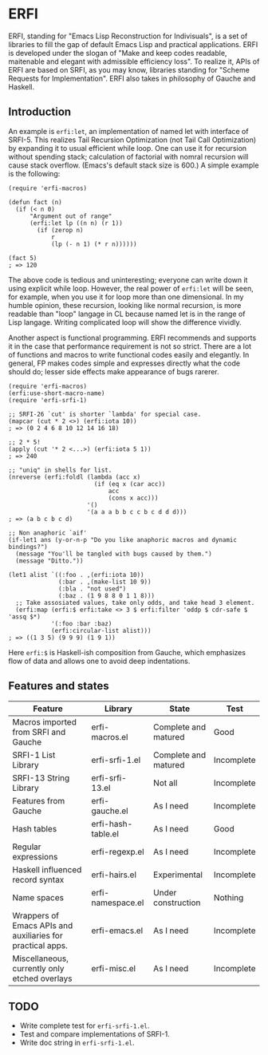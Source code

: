 ERFI
====

ERFI, standing for "Emacs Lisp Reconstruction for Indivisuals", is a set of
libraries to fill the gap of default Emacs Lisp and practical applications.
ERFI is developed under the slogan of "Make and keep codes readable, maitenable
and elegant with admissible efficiency loss".  To realize it, APIs of ERFI are
based on SRFI, as you may know, libraries standing for "Scheme Requests for
Implementation".  ERFI also takes in philosophy of Gauche and Haskell.


## Introduction

An example is `erfi:let`, an implementation of named let with interface of
SRFI-5.  This realizes Tail Recursion Optimization (not Tail Call Optimization)
by expanding it to usual efficient while loop.  One can use it for recursion
without spending stack;  calculation of factorial with nomral recursion will
cause stack overflow.  (Emacs's default stack size is 600.)  A simple example is
the following:

```emacs-lisp
(require 'erfi-macros)

(defun fact (n)
  (if (< n 0)
      "Argument out of range"
      (erfi:let lp ((n n) (r 1))
        (if (zerop n)
            r
            (lp (- n 1) (* r n))))))

(fact 5)
; => 120
```

The above code is tedious and uninteresting;  everyone can write down it using
explicit while loop.  However, the real power of `erfi:let` will be seen, for
example, when you use it for loop more than one dimensional.  In my humble
opinion, these recursion, looking like normal recursion, is more readable than
"loop" langage in CL because named let is in the range of Lisp langage.  Writing
complicated loop will show the difference vividly.

Another aspect is functional programming.  ERFI recommends and supports it in
the case that performance requirement is not so strict.  There are a lot of
functions and macros to write functional codes easily and elegantly.  In
general, FP makes codes simple and expresses directly what the code should do;
lesser side effects make appearance of bugs rarerer.

```emacs-lisp
(require 'erfi-macros)
(erfi:use-short-macro-name)
(require 'erfi-srfi-1)

;; SRFI-26 `cut' is shorter `lambda' for special case.
(mapcar (cut * 2 <>) (erfi:iota 10))
; => (0 2 4 6 8 10 12 14 16 18)

;; 2 * 5!
(apply (cut '* 2 <...>) (erfi:iota 5 1))
; => 240

;; "uniq" in shells for list.
(nreverse (erfi:foldl (lambda (acc x)
                        (if (eq x (car acc))
                            acc
                            (cons x acc)))
                      '()
                      '(a a a b b c c b c d d d)))
; => (a b c b c d)

;; Non anaphoric `aif'
(if-let1 ans (y-or-n-p "Do you like anaphoric macros and dynamic bindings?")
  (message "You'll be tangled with bugs caused by them.")
  (message "Ditto."))

(let1 alist `((:foo . ,(erfi:iota 10))
              (:bar . ,(make-list 10 9))
              (:bla . "not used")
              (:baz . (1 9 8 8 0 1 1 8)))
  ;; Take assosiated values, take only odds, and take head 3 element.
  (erfi:map (erfi:$ erfi:take <> 3 $ erfi:filter 'oddp $ cdr-safe $ 'assq $*)
            '(:foo :bar :baz)
            (erfi:circular-list alist)))
; => ((1 3 5) (9 9 9) (1 9 1))
```

Here `erfi:$` is Haskell-ish composition from Gauche, which emphasizes flow of
data and allows one to avoid deep indentations.


## Features and states

|  Feature                                                    | Library            | State                | Test       |
| ----------------------------------------------------------- | ------------------ | -------------------- | ---------- |
|  Macros imported from SRFI and Gauche                       | erfi-macros.el     | Complete and matured | Good       |
|  SRFI-1 List Library                                        | erfi-srfi-1.el     | Complete and matured | Incomplete |
|  SRFI-13 String Library                                     | erfi-srfi-13.el    | Not all              | Incomplete |
|  Features from Gauche                                       | erfi-gauche.el     | As I need            | Incomplete |
|  Hash tables                                                | erfi-hash-table.el | As I need            | Good       |
|  Regular expressions                                        | erfi-regexp.el     | As I need            | Incomplete |
|  Haskell influenced record syntax                           | erfi-hairs.el      | Experimental         | Incomplete |
|  Name spaces                                                | erfi-namespace.el  | Under construction   | Nothing    |
|  Wrappers of Emacs APIs and auxiliaries for practical apps. | erfi-emacs.el      | As I need            | Incomplete |
|  Miscellaneous, currently only etched overlays              | erfi-misc.el       | As I need            | Incomplete |


## TODO

- Write complete test for `erfi-srfi-1.el`.
- Test and compare implementations of SRFI-1.
- Write doc string in `erfi-srfi-1.el`.
